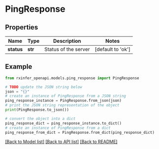 # PingResponse


## Properties

Name | Type | Description | Notes
------------ | ------------- | ------------- | -------------
**status** | **str** | Status of the server | [default to 'ok']

## Example

```python
from rxinfer_openapi.models.ping_response import PingResponse

# TODO update the JSON string below
json = "{}"
# create an instance of PingResponse from a JSON string
ping_response_instance = PingResponse.from_json(json)
# print the JSON string representation of the object
print(PingResponse.to_json())

# convert the object into a dict
ping_response_dict = ping_response_instance.to_dict()
# create an instance of PingResponse from a dict
ping_response_from_dict = PingResponse.from_dict(ping_response_dict)
```
[[Back to Model list]](../README.md#documentation-for-models) [[Back to API list]](../README.md#documentation-for-api-endpoints) [[Back to README]](../README.md)


